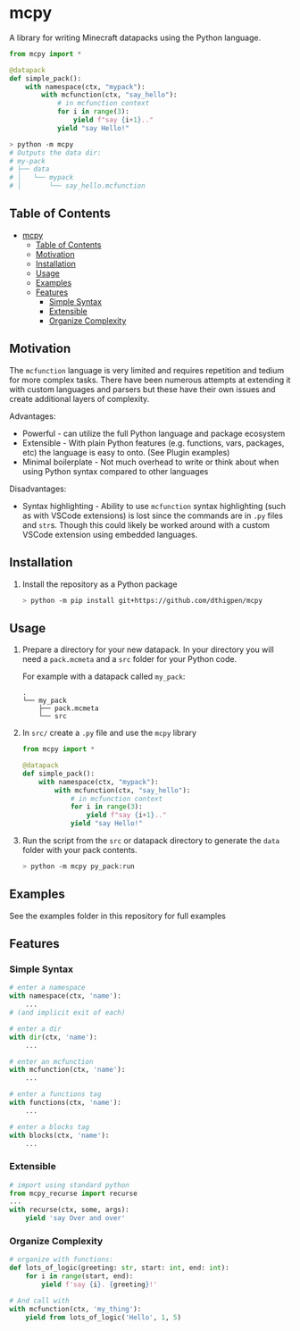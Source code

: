 # mcpy

A library for writing Minecraft datapacks using the Python language.

```python
from mcpy import *

@datapack
def simple_pack():
    with namespace(ctx, "mypack"):
        with mcfunction(ctx, "say_hello"):
            # in mcfunction context
            for i in range(3):
                yield f"say {i+1}.."
            yield "say Hello!"
```

```bash
> python -m mcpy
# Outputs the data dir:
# my-pack
# ├── data
# │   └── mypack
# │       └── say_hello.mcfunction
```

## Table of Contents

- [mcpy](#mcpy)
  - [Table of Contents](#table-of-contents)
  - [Motivation](#motivation)
  - [Installation](#installation)
  - [Usage](#usage)
  - [Examples](#examples)
  - [Features](#features)
    - [Simple Syntax](#simple-syntax)
    - [Extensible](#extensible)
    - [Organize Complexity](#organize-complexity)

## Motivation

The `mcfunction` language is very limited and requires repetition and tedium for more complex tasks. There have been numerous attempts at extending it with custom languages and parsers but these have their own issues and create additional layers of complexity.

Advantages:

- Powerful - can utilize the full Python language and package ecosystem
- Extensible - With plain Python features (e.g. functions, vars, packages, etc) the language is easy to onto. (See Plugin examples)
- Minimal boilerplate - Not much overhead to write or think about when using Python syntax compared to other languages

Disadvantages:

- Syntax highlighting - Ability to use `mcfunction` syntax highlighting (such as with VSCode extensions) is lost since the commands are in `.py` files and `str`s. Though this could likely be worked around with a custom VSCode extension using embedded languages.

## Installation

1. Install the repository as a Python package

    ```bash
    > python -m pip install git+https://github.com/dthigpen/mcpy
    ```

## Usage

1. Prepare a directory for your new datapack. In your directory you will need a `pack.mcmeta` and a `src` folder for your Python code.

    For example with a datapack called `my_pack`:

    ```
    .
    └── my_pack
        ├── pack.mcmeta
        └── src
    ```

2. In `src/` create a `.py` file and use the `mcpy` library

    ```python
    from mcpy import *

    @datapack
    def simple_pack():
        with namespace(ctx, "mypack"):
            with mcfunction(ctx, "say_hello"):
                # in mcfunction context
                for i in range(3):
                    yield f"say {i+1}.."
                yield "say Hello!"
    ```

3. Run the script from the `src` or datapack directory to generate the `data` folder with your pack contents.

    ```bash
    > python -m mcpy py_pack:run
    ```

## Examples

See the examples folder in this repository for full examples

## Features

### Simple Syntax

```python
# enter a namespace
with namespace(ctx, 'name'):
    ...
# (and implicit exit of each)

# enter a dir
with dir(ctx, 'name'):
    ...

# enter an mcfunction
with mcfunction(ctx, 'name'):
    ...

# enter a functions tag
with functions(ctx, 'name'):
    ...

# enter a blocks tag
with blocks(ctx, 'name'):
    ...
```

### Extensible

```python
# import using standard python
from mcpy_recurse import recurse
...
with recurse(ctx, some, args):
    yield 'say Over and over'
```

### Organize Complexity

```python
# organize with functions:
def lots_of_logic(greeting: str, start: int, end: int):
    for i in range(start, end):
        yield f'say {i}. {greeting}!'

# And call with
with mcfunction(ctx, 'my_thing'):
    yield from lots_of_logic('Hello', 1, 5)
```
